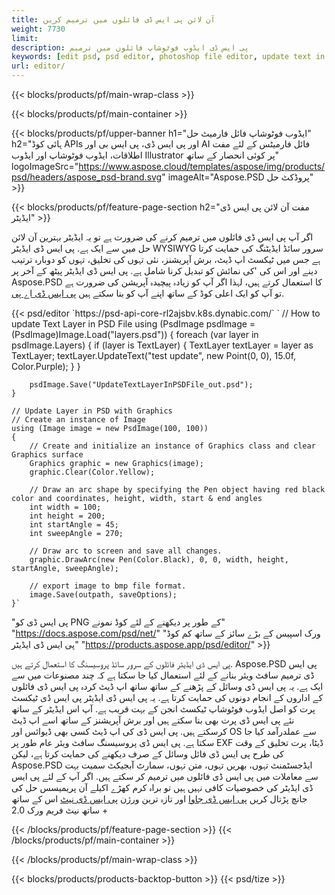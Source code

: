 ```yaml
---
title: آن لائن پی ایس ڈی فائلوں میں ترمیم کریں
weight: 7730
limit: 
description: پی ایس ڈی ایڈوب فوٹوشاپ فائلوں میں ترمیم
keywords: [edit psd, psd editor, photoshop file editor, update text in psd, update psd]
url: editor/
---
```


{{< blocks/products/pf/main-wrap-class >}}


{{< blocks/products/pf/main-container >}}

{{< blocks/products/pf/upper-banner h1="ایڈوب فوٹوشاپ فائل فارمیٹ حل" h2="ہائی کوڈ APIs اور پی ایس ڈی، پی ایس بی اور AI فائل فارمیٹس کے لئے مفت اطلاقات، ایڈوب فوٹوشاپ اور ایڈوب Illustrator پر کوئی انحصار کے ساتھ" logoImageSrc="https://www.aspose.cloud/templates/aspose/img/products/psd/headers/aspose_psd-brand.svg" imageAlt="Aspose.PSD پروڈکٹ حل" >}}

{{< blocks/products/pf/feature-page-section h2="مفت آن لائن پی ایس ڈی ایڈیٹر" >}}
<p>اگر آپ پی ایس ڈی فائلوں میں ترمیم کرنے کی ضرورت ہے تو یہ ایڈیٹر بہترین آن لائن حل میں سے ایک ہے. پی ایس ڈی ایڈیٹر WYSIWYG سرور سائڈ ایڈیٹنگ کی حمایت کرتا ہے جس میں ٹیکسٹ اپ ڈیٹ، برش آپریشنز، نئی تہوں کی تخلیق، تہوں کو دوبارہ ترتیب دینے اور اس کی 'کی نمائش کو تبدیل کرنا شامل ہے. پی ایس ڈی ایڈیٹر پیٹھ کے آخر پر Aspose.PSD کا استعمال کرتے ہیں، لہذا اگر آپ کو زیادہ پیچیدہ آپریشن کی ضرورت ہے تو آپ کو ایک اعلی کوڈ کے ساتھ اپنے آپ کو بنا سکتے ہیں <a href="/psd/{{< lang-code >}}">پی ایس ڈی اے پی</a>.</p>
{{< psd/editor `https://psd-api-core-rl2ajsbv.k8s.dynabic.com/` 
`	// How to update Text Layer in PSD File
	using (PsdImage psdImage = (PsdImage)Image.Load("layers.psd"))
  	{
		foreach (var layer in psdImage.Layers)
		{
			if (layer is TextLayer)
			{
				TextLayer textLayer = layer as TextLayer;
				textLayer.UpdateText("test update", new Point(0, 0), 15.0f, Color.Purple);
			}
		}

		psdImage.Save("UpdateTextLayerInPSDFile_out.psd");
	}
	
	// Update Layer in PSD with Graphics
	// Create an instance of Image
	using (Image image = new PsdImage(100, 100))
	{
		// Create and initialize an instance of Graphics class and clear Graphics surface
		Graphics graphic = new Graphics(image);
		graphic.Clear(Color.Yellow);

		// Draw an arc shape by specifying the Pen object having red black color and coordinates, height, width, start & end angles                 
		int width = 100;
		int height = 200;
		int startAngle = 45;
		int sweepAngle = 270;

		// Draw arc to screen and save all changes.
		graphic.DrawArc(new Pen(Color.Black), 0, 0, width, height, startAngle, sweepAngle);

		// export image to bmp file format.
		image.Save(outpath, saveOptions);
	}` 
"پی ایس ڈی کو PNG کے طور پر دیکھنے کے لئے کوڈ نمونے"  "https://docs.aspose.com/psd/net/" 
"ورک اسپیس کے بڑے سائز کے ساتھ کم کوڈ پی ایس ڈی ایڈیٹر" "https://products.aspose.app/psd/editor/" >}}
<p>پی ایس ڈی ایڈیٹر فائلوں کے سرور سائڈ پروسیسنگ کا استعمال کرتے ہیں. Aspose.PSD پی ایس ڈی ترمیم سافٹ ویئر بنانے کے لئے استعمال کیا جا سکتا ہے کہ چند مصنوعات میں سے ایک ہے. یہ پی ایس ڈی وسائل کے پڑھنے کے ساتھ ساتھ اپ ڈیٹ کردہ پی ایس ڈی فائلوں کے اداروں کے انجام دونوں کی حمایت کرتا ہے. یہ پی ایس ڈی ایڈیٹر پی ایس ڈی ٹیکسٹ پرت کو اصل ایڈوب فوٹوشاپ ٹیکسٹ انجن کے بہت قریب ہے. آپ اس ایڈیٹر کے ساتھ نئے پی ایس ڈی پرت بھی بنا سکتے ہیں اور برش آپریشنز کے ساتھ اسے اپ ڈیٹ کرسکتے ہیں. پی ایس ڈی کی اپ ڈیٹ کسی بھی ڈیوائس اور OS سے عملدرآمد کیا جا سکتا ہے. پی ایس ڈی پروسیسنگ سافٹ ویئر عام طور پر EXF ڈیٹا، پرت تخلیق کے وقت کی طرح پی ایس ڈی فائل وسائل کے صرف دیکھنے کی حمایت کرتا ہے، لیکن Aspose.PSD ایڈجسٹمنٹ تہوں، بھریں تہوں، متن تہوں، سمارٹ آبجیکٹ سمیت بہت سے معاملات میں پی ایس ڈی فائلوں میں ترمیم کر سکتے ہیں. اگر آپ کے لئے پی ایس ڈی ایڈیٹر کی خصوصیات کافی نہیں ہیں تو براہ کرم کھڑے اکیلے آن پریمیسس حل کی جانچ پڑتال کریں <a href="/psd/{{< lang-code >}}java">پی ایس ڈی جاوا</a> اور تازہ ترین ورژن <a href="/psd/{{< lang-code >}}net">پی ایس ڈی نیٹ</a> اس کے ساتھ ساتھ نیٹ فریم ورک 2.0 +</p>

{{< /blocks/products/pf/feature-page-section >}}
{{< /blocks/products/pf/main-container >}}


{{< /blocks/products/pf/main-wrap-class >}}

{{< blocks/products/products-backtop-button >}}
{{< psd/tize >}}
